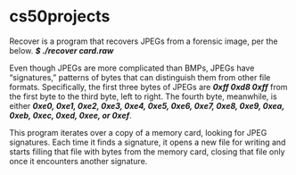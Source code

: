 # cs50projects
Recover is a program that recovers JPEGs from a forensic image, per the below.
_**$ ./recover card.raw**_

Even though JPEGs are more complicated than BMPs, JPEGs have “signatures,” patterns of bytes that can distinguish them from other file formats. Specifically, the first three bytes of JPEGs are
_**0xff 0xd8 0xff**_
from the first byte to the third byte, left to right. The fourth byte, meanwhile, is either _**0xe0, 0xe1, 0xe2, 0xe3, 0xe4, 0xe5, 0xe6, 0xe7, 0xe8, 0xe9, 0xea, 0xeb, 0xec, 0xed, 0xee, or 0xef**_. 

This program iterates over a copy of a memory card, looking for JPEG signatures. Each time it finds a signature, it opens a new file for writing and starts filling that file with bytes from the memory card,
closing that file only once it encounters another signature.
